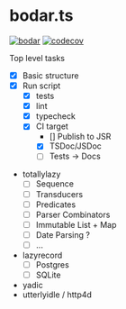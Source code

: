 # bodar.ts
[![bodar](https://circleci.com/gh/bodar/bodar.ts.svg?style=shield)](https://app.circleci.com/pipelines/github/bodar/bodar.ts)
[![codecov](https://codecov.io/gh/bodar/bodar.ts/graph/badge.svg?token=USVRV8KZ4R)](https://codecov.io/gh/bodar/bodar.ts)


Top level tasks
* [x] Basic structure
* [x] Run script
  * [x] tests
  * [x] lint
  * [x] typecheck
  * [x] CI target
    * [] Publish to JSR
    * [x] TSDoc/JSDoc
    * [ ] Tests -> Docs

* totallylazy
  * [ ] Sequence
  * [ ] Transducers
  * [ ] Predicates
  * [ ] Parser Combinators
  * [ ] Immutable List + Map
  * [ ] Date Parsing ?
  * [ ] ...
* lazyrecord
  * [ ] Postgres
  * [ ] SQLite
* yadic
* utterlyidle / http4d
